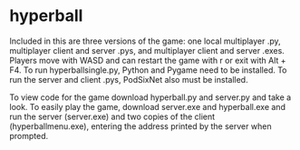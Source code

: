 # hyperball
Included in this are three versions of the game: one local multiplayer .py, multiplayer client and server .pys, and multiplayer client and server .exes. Players move with WASD and can restart the game with r or exit with Alt + F4. To run hyperballsingle.py, Python and Pygame need to be installed. To run the server and client .pys, PodSixNet also must be installed.

To view code for the game download hyperball.py and server.py and take a look. To easily play the game, download server.exe and hyperball.exe and run the server (server.exe) and two copies of the client (hyperballmenu.exe), entering the address printed by the server when prompted.

